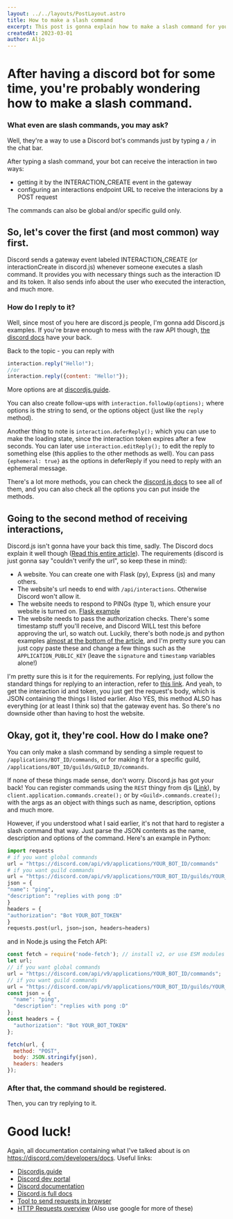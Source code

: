 ```yaml
---
layout: ../../layouts/PostLayout.astro
title: How to make a slash command
excerpt: This post is gonna explain how to make a slash command for your bot.
createdAt: 2023-03-01
author: Aljo
---
```


# After having a discord bot for some time, you're probably wondering how to make a slash command.

### What even are slash commands, you may ask?
Well, they're a way to use a Discord bot's commands just by typing a `/` in the chat bar. 

After typing a slash command, your bot can receive the interaction in two ways: 
- getting it by the INTERACTION_CREATE event in the gateway
- configuring an interactions endpoint URL to receive the interacions by a POST request

The commands can also be global and/or specific guild only.

## So, let's cover the first (and most common) way first. 
Discord sends a gateway event labeled INTERACTION_CREATE (or interactionCreate in discord.js) whenever someone executes a slash command. It provides you with necessary things such as the interaction ID and its token. It also sends info about the user who executed the interaction, and much more. 
### How do I reply to it?
Well, since most of you here are discord.js people, I'm gonna add Discord.js examples. If you're brave enough to mess with the raw API though, [the discord docs](https://discord.com/developers/docs/interactions/receiving-and-responding#interactions) have your back.

Back to the topic - you can reply with
```js
interaction.reply("Hello!");
//or
interaction.reply({content: "Hello!"});
```
More options are at [discordjs.guide](https://discordjs.guide/slash-commands/response-methods.html).

You can also create follow-ups with `interaction.followUp(options);` where options is the string to send, or the options object (just like the `reply` method).

Another thing to note is `interaction.deferReply();` which you can use to make the loading state, since the interaction token expires after a few seconds. You can later use `interaction.editReply();` to edit the reply to something else (this applies to the other methods as well). You can pass `{ephemeral: true}` as the options in deferReply if you need to reply with an ephemeral message. 

There's a lot more methods, you can check the [discord.js docs](https://discord.js.org/) to see all of them, and you can also check all the options you can put inside the methods.

## Going to the second method of receiving interactions,
Discord.js isn't gonna have your back this time, sadly. The Discord docs explain it well though ([Read this entire article](https://discord.com/developers/docs/interactions/receiving-and-responding)). The requirements (discord is just gonna say "couldn't verify the url", so keep these in mind):
- A website. You can create one with Flask (py), Express (js) and many others. 
- The website's url needs to end with `/api/interactions`. Otherwise Discord won't allow it.
- The website needs to respond to PINGs (type 1), which ensure your website is turned on. [Flask example](https://discord.com/developers/docs/interactions/receiving-and-responding#receiving-an-interaction)
- The website needs to pass the authorization checks. There's some timestamp stuff you'll receive, and Discord WILL test this before approving the url, so watch out. Luckily, there's both node.js and python examples [almost at the bottom of the article](https://discord.com/developers/docs/interactions/receiving-and-responding#security-and-authorization), and I'm pretty sure you can just copy paste these and change a few things such as the `APPLICATION_PUBLIC_KEY` (leave the `signature` and `timestamp` variables alone!)

I'm pretty sure this is it for the requirements. For replying, just follow the standard things for replying to an interaction, refer to [this link](https://discord.com/developers/docs/interactions/receiving-and-responding#create-interaction-response). And yeah, to get the interaction id and token, you just get the request's body, which is JSON containing the things I listed earlier. Also YES, this method ALSO has everything (or at least I think so) that the gateway event has. So there's no downside other than having to host the website. 

## Okay, got it, they're cool. How do I make one?

You can only make a slash command by sending a simple request to `/applications/BOT_ID/commands`, or for making it for a specific guild, `/applications/BOT_ID/guilds/GUILD_ID/commands`. 

If none of these things made sense, don't worry. Discord.js has got your back! You can register commands using the `REST` thingy from djs ([Link](https://discordjs.guide/creating-your-bot/command-deployment.html)), by `client.application.commands.create();` or by `<Guild>.commands.create();` with the args as an object with things such as name, description, options and much more. 

However, if you understood what I said earlier, it's not that hard to register a slash command that way. Just parse the JSON contents as the name, description and options of the command. Here's an example in Python: 
```py
import requests
# if you want global commands
url = "https://discord.com/api/v9/applications/YOUR_BOT_ID/commands"
# if you want guild commands
url = "https://discord.com/api/v9/applications/YOUR_BOT_ID/guilds/YOUR_GUILD_ID/commands"
json = {
"name": "ping",
"description": "replies with pong :D"
}
headers = {
"authorization": "Bot YOUR_BOT_TOKEN"
}
requests.post(url, json=json, headers=headers)
```
and in Node.js using the Fetch API:
```js
const fetch = require('node-fetch'); // install v2, or use ESM modules which idk how to use
let url;
// if you want global commands
url = "https://discord.com/api/v9/applications/YOUR_BOT_ID/commands";
// if you want guild commands
url = "https://discord.com/api/v9/applications/YOUR_BOT_ID/guilds/YOUR_GUILD_ID/commands";
const json = {
  "name": "ping",
  "description": "replies with pong :D"
};
const headers = {
  "authorization": "Bot YOUR_BOT_TOKEN"
};

fetch(url, {
  method: "POST",
  body: JSON.stringify(json),
  headers: headers
});
```

### After that, the command should be registered.
Then, you can try replying to it. 

# Good luck!

Again, all documentation containing what I've talked about is on https://discord.com/developers/docs. Useful links:
- [Discordjs.guide](https://discordjs.guide)
- [Discord dev portal](https://discord.com/developers)
- [Discord documentation](https://discord.com/developers/docs)
- [Discord.js full docs](https://discord.js.org)
- [Tool to send requests in browser](https://reqbin.com)
- [HTTP Requests overview](https://www.tutorialspoint.com/http/http_requests.htm) (Also use google for more of these)